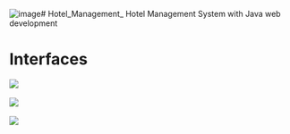 ![image](https://github.com/Chamidu-Maduwantha/Hotel_Management_/assets/79538440/e966adbf-da72-440c-899c-802e8f6a54c5)# Hotel_Management_
Hotel Management System with Java web development

<h1>Interfaces</h1>


<image src = "https://i.imgur.com/xJzIVBt.png">
  <br><br>
<image src = "https://i.imgur.com/xJzIVBt.png">
    <br><br>
<image src = "https://i.imgur.com/xJzIVBt.png">
